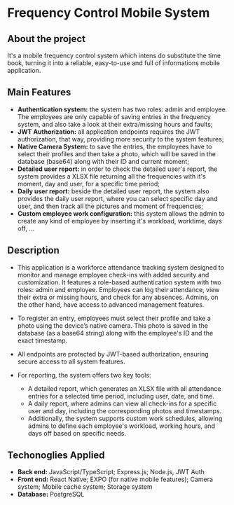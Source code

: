 # Frequency Control Mobile System

## About the project
It's a mobile frequency control system which intens do substitute the time book, turning it into a reliable, easy-to-use and full of informations mobile application.
<br/>
## Main Features
- **Authentication system:** the system has two roles: admin and employee. The employees are only capable of saving entries in the frequency system, and also take a look at their extra/missing hours and faults;
- **JWT Authorization:** all application endpoints requires the JWT authorization, that way, providing more security to the system features;
- **Native Camera System:** to save the entries, the employees have to select their profiles and then take a photo, which will be saved in the database (base64) along with their ID and current moment;
- **Detailed user report:** in order to check the detailed user's report, the system provides a XLSX file returning all the frequencies with it's moment, day and user, for a specific time period;
- **Daily user report:** beside the detailed user report, the system also provides the daily user report, where you can select specific day and user, and then track all the pictures and moment of frequencies;
- **Custom employee work configuration:** this system allows the admin to create any kind of employee by inserting it's workload, worktime, days off, ...

## Description

- This application is a workforce attendance tracking system designed to monitor and manage employee check-ins with added security and customization. It features a role-based authentication system with two roles: admin and employee. Employees can log their attendance, view their extra or missing hours, and check for any absences. Admins, on the other hand, have access to advanced management features.

- To register an entry, employees must select their profile and take a photo using the device’s native camera. This photo is saved in the database (as a base64 string) along with the employee's ID and the exact timestamp.

- All endpoints are protected by JWT-based authorization, ensuring secure access to all system features.

- For reporting, the system offers two key tools:
    - A detailed report, which generates an XLSX file with all attendance entries for a selected time period, including user, date, and time.
    - A daily report, where admins can view all check-ins for a specific user and day, including the corresponding photos and timestamps.
    - Additionally, the system supports custom work schedules, allowing admins to define each employee's workload, working hours, and days off based on specific needs.

## Techonoglies Applied
- **Back end:** JavaScript/TypeScript; Express.js; Node.js, JWT Auth
- **Front end:** React Native; EXPO (for native mobile features); Camera system; Mobile cache system; Storage system
- **Database:** PostgreSQL
